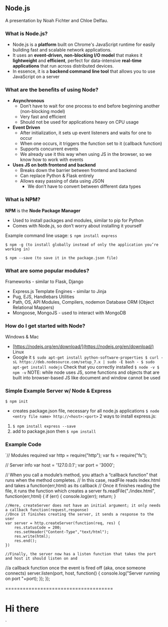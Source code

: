 ## Node.js

A presentation by Noah Fichter and Chloe Delfau.

### What is Node.js?
- Node.js is a **platform** built on Chrome's JavaScript runtime for easily building fast and scalable network applications. 
- It uses an **event-driven, non-blocking I/O model** that makes it **lightweight** and **efficient**, perfect for data-intensive **real-time applications** that run across distributed devices.
- In essence, it is a **backend command line tool** that allows you to use JavaScript on a server

### What are the benefits of using Node?
- **Asynchronous**
	- Don’t have to wait for one process to end before beginning another (non-blocking model)
 	- Very fast and efficient
  	- Should not be used for applications heavy on CPU usage
- **Event Driven**
	- After initialization, it sets up event listeners and waits for one to occur
	- When one occurs, it triggers the function set to it (callback function)
	- Supports concurrent events
	- We already use it this way when using JS in the browser, so we know how to work with events
- **Uses JS on both frontend and backend**
	- Breaks down the barrier between frontend and backend
	- Can replace Python & Flask entirely
	- Allows easy passing of data using JSON
		- We don’t have to convert between different data types

### What is NPM?
**NPM** is the **Node Package Manager**
  - Used to install packages and modules, similar to pip for Python
  - Comes with Node.js, so don’t worry about installing it yourself
  
Example command line usage:
  ```$ npm install express```
  
  ```$ npm -g (to install globally instead of only the application you’re working in)```
  
  ```$ npm --save (to save it in the package.json file)```
  

### What are some popular modules?
Frameworks - similar to Flask, Django
  - Express.js
Template Engines - similar to Jinja
  - Pug, EJS, Handlebars
Utilities
  - Path, OS, API Modules, Compilers, nodemon
Database ORM (Object Relational Mappers)
  - Mongoose, MongoJS - used to interact with MongoDB

### How do I get started with Node?
Windows & Mac	
  - [https://nodejs.org/en/download/](https://nodejs.org/en/download/)
Linux
  - Google it
  `$ sudo apt-get install python-software-properties
  $ curl -sL https://deb.nodesource.com/setup_7.x | sudo -E bash -
  $ sudo apt-get install nodejs`
Check that you correctly installed
  `$ node -v
  $ npm -v`
NOTE: while node uses JS, some functions and objects that are built into browser-based JS like document and window cannot be used

### Simple Example Server w/ Node & Express
`$ npm init`
  - creates package.json file, necessary for all node.js applications
`$ node <entry file name>
http://<host>:<port>`
2 ways to install express.js:
  1. `$ npm install express --save`
  2. add to package.json then `$ npm install`

### Example Code
`// Modules required
var http = require("http");
var fs = require("fs");

// Server info
var host = '127.0.0.1';
var port = '3000';

// When you call a module’s method, you attach a “callback function” that runs when the method completes.
// In this case, readFile reads index.html and takes a function(err,html) as its callback
// Once it finishes reading the file, it runs the function which creates a server
fs.readFile("./index.html", function(err,html) {
	if (err) {
		console.log(err);
		return;
	}

	//Here, createServer does not have an initial argument; it only needs a callback function(request,response)
	//Once it finishes creating the server, it sends a response to the user
	var server = http.createServer(function(req, res) {
		res.statusCode = 200;
		res.setHeader("Content-Type","text/html");
		res.write(html);
		res.end();
	})

	//Finally, the server now has a listen function that takes the port and host it should listen on and
  //a callback function once the event is fired off (aka, once someone connects)
	server.listen(port, host, function() {
		console.log("Server running on port "+port);
	});
});

=====================================

<!DOCTYPE html>
<html>
<head>
	<title>Hello World</title>
</head>
<body>
	<h1>Hi there</h1>
</body>
</html>`
